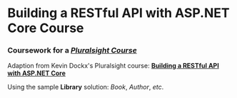 # Building a RESTful API with ASP.NET Core Course

### Coursework for a [_Pluralsight Course_](https://app.pluralsight.com/library/courses/asp-dot-net-core-restful-api-building)

Adaption from Kevin Dockx's Pluralsight course: [**Building a RESTful API with ASP.NET Core**](https://app.pluralsight.com/library/courses/asp-dot-net-core-restful-api-building)

Using the sample **Library** solution: _Book_, _Author_, _etc_.
